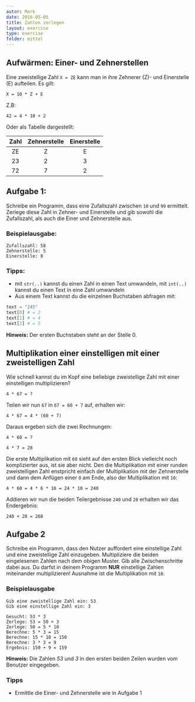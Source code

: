 ```yaml
---
autor: Mark  
date: 2016-05-05
title: Zahlen zerlegen
layout: exercise
type: exercise
folder: mittel
---
```


## Aufwärmen: Einer- und Zehnerstellen

Eine zweistellige Zahl `X = ZE` kann man in ihre Zehnerer (Z)- und Einerstelle (E) aufteilen. Es gilt:

```
X = 10 * Z + E
```

Z.B:

```
42 = 4 * 10 + 2
```

Oder als Tabelle dargestellt:

| Zahl | Zehnerstelle | Einerstelle |
|:----:|:------------:|:-----------:|
| ZE   |      Z       |      E      |
| 23   |      2       |      3      |
| 72   |      7       |      2      |

## Aufgabe 1:
Schreibe ein Programm, dass eine Zufallszahl zwischen `10` und `99` ermittelt.
Zerlege diese Zahl in Zehner- und Einerstelle und gib sowohl die Zufallszahl, als auch die Einer und Zehnerstelle aus.

### Beispielausgabe:

```
Zufallszahl: 58
Zehnerstelle: 5
Einerstelle: 8
```

### Tipps:
- mit `str(..)` kannst du einen Zahl in einen Text umwandeln, mit `int(..)` kannst du einen Text in eine Zahl umwandeln
- Aus einem Text kannst du die einzelnen Buchstaben abfragen mit:

```python
text = "245"
text[0] # = 2
text[1] # = 4
text[2] # = 5
```
**Hinweis:** Der ersten Buchstaben steht an der Stelle 0.


## Multiplikation einer einstelligen mit einer zweistelligen Zahl

Wie schnell kannst du im Kopf eine beliebige zweistellige Zahl mit einer einstelligen multiplizieren?

```
4 * 67 = ?
```

Teilen wir nun `67` in `67 = 60 + 7` auf, erhalten wir:

```
4 * 67 = 4 * (60 + 7)
```

Daraus ergeben sich die zwei Rechnungen:  

```
4 * 60 = ?

4 * 7 = 28
```

Die erste Multiplikation mit `60` sieht auf den ersten Blick vielleicht noch komplizierter aus,
ist sie aber nicht. Den die Multiplikation mit einer runden zweistelligen Zahl enstpricht einfach der Multiplikation mit der Zehnerstelle und dann dem Anfügen einer `0` am Ende,
also der Multiplikation mit `10`:

```
4 * 60 = 4 * 6 * 10 = 24 * 10 = 240
```

Addieren wir nun die beiden Teilergebnisse `240` und `28` erhalten wir das Endergebnis:

```
240 + 28 = 268
```

## Aufgabe 2

Schreibe ein Programm, dass den Nutzer auffordert eine einstellige Zahl und eine zweistellige Zahl einzugeben.
Multipliziere die beiden eingelesenen Zahlen nach dem obigen Muster.
Gib alle Zwischenschritte dabei aus. Du darfst in deinem Programm **NUR** einstellige Zahlen  miteinander multiplizieren! Ausnahme ist die Multiplikation mit `10`.

### Beispielausgabe

```
Gib eine zweistellige Zahl ein: 53
Gib eine einstellige Zahl ein: 3

Gesucht: 53 * 3
Zerlege: 53 = 50 + 3
Zerlege: 50 = 5 * 10
Berechne: 5 * 3 = 15
Berechne: 15 * 10 = 150
Berechne: 3 * 3 = 9
Ergebnis: 150 + 9 = 159  
```
**Hinweis:** Die Zahlen _53_ und _3_ in den ersten beiden Zeilen wurden vom Benutzer eingegeben.

### Tipps
- Ermittle die Einer- und Zehnerstelle wie in Aufgabe 1
